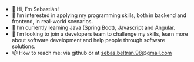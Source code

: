 - 👋 Hi, I’m Sebastián!
- 👀 I’m interested in applying my programming skills, both in backend and frontend, in real-world scenarios.
- 🌱 I’m currently learning Java (Spring Boot), Javascript and Angular.
- 💞️ I’m looking to join a developers team to challenge my skills, learn more about software development and help people through software solutions.
- 📫 How to reach me: via github or at sebas.beltran.98@gmail.com

<!---
JSebas98/JSebas98 is a ✨ special ✨ repository because its `README.md` (this file) appears on your GitHub profile.
You can click the Preview link to take a look at your changes.
--->
